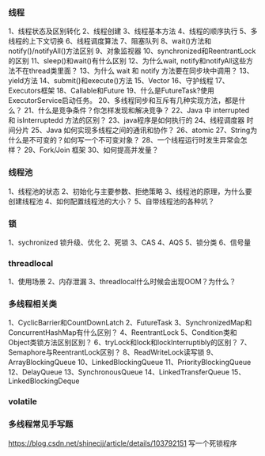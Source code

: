 ### 线程
1、线程状态及区别转化
2、线程创建
3、线程基本方法
4、线程的顺序执行
5、多线程的上下文切换
6、线程调度算法
7、阻塞队列
8、wait()方法和notify()/notifyAll()方法区别
9、对象监视器
10、synchronized和ReentrantLock的区别
11、sleep()和wait()有什么区别
12、为什么wait, notify和notifyAll这些方法不在thread类里面？
13、为什么 wait 和 notify 方法要在同步块中调用？
13、yield方法
14、submit()和execute()方法
15、Vector
16、守护线程
17、Executors框架
18、Callable和Future
19、什么是FutureTask?使用ExecutorService启动任务。
20、多线程同步和互斥有几种实现方法，都是什么？
21、什么是竞争条件？你怎样发现和解决竞争？
22、Java 中 interrupted 和 isInterruptedd 方法的区别？
23、java程序是如何执行的
24、线程调度器 时间分片
25、Java 如何实现多线程之间的通讯和协作？
26、atomic
27、String为什么是不可变的？如何写一个不可变对象？
28、一个线程运行时发生异常会怎样？
29、Fork/Join 框架
30、如何提高并发量？




### 线程池
1、线程池的状态
2、初始化与主要参数、拒绝策略
3、线程池的原理，为什么要创建线程池
4、如何配置线程池的大小？
5、自带线程池的各种坑？



### 锁
1、sychronized 锁升级、优化
2、死锁
3、CAS
4、AQS
5、锁分类
6、信号量

### threadlocal
1、使用场景
2、内存泄漏
3、threadlocal什么时候会出现OOM？为什么？


### 多线程相关类
1、CyclicBarrier和CountDownLatch
2、FutureTask
3、SynchronizedMap和ConcurrentHashMap有什么区别？
4、ReentrantLock
5、Condition类和Object类锁方法区别区别？
6、tryLock和lock和lockInterruptibly的区别？
7、Semaphore与ReentrantLock区别？
8、ReadWriteLock读写锁
9、ArrayBlockingQueue
10、LinkedBlockingQueue
11、PriorityBlockingQueue
12、DelayQueue
13、SynchronousQueue
14、LinkedTransferQueue
15、LinkedBlockingDeque

### volatile

### 多线程常见手写题
https://blog.csdn.net/shinecjj/article/details/103792151
写一个死锁程序



